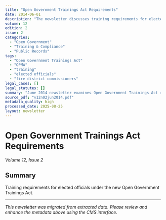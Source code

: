 ```yaml
---
title: "Open Government Trainings Act Requirements"
date: 2014-06-01
description: "The newsletter discusses training requirements for elected officials under the new Open Government Trainings Act, addressing OPMA compliance, training obligations for fire district commissioners, and open government compliance standards for public agencies."
volume: 12
edition: 2
issue: 2
categories:
  - "Open Government"
  - "Training & Compliance"
  - "Public Records"
tags:
  - "Open Government Trainings Act"
  - "OPMA"
  - "training"
  - "elected officials"
  - "fire district commissioners"
legal_cases: []
legal_statutes: []
summary: "June 2014 newsletter examines Open Government Trainings Act requirements for elected officials including fire district commissioners, discusses OPMA training obligations and compliance standards, analyzes training certification requirements for public agencies, provides guidance on open government law education for newly elected and continuing officials, and offers recommendations for establishing comprehensive training programs to ensure open government compliance in fire districts and other public entities."
source_pdf: "v12n02jun2014.pdf"
metadata_quality: high
processed_date: 2025-08-25
layout: newsletter
---
```


# Open Government Trainings Act Requirements

*Volume 12, Issue 2*

## Summary

Training requirements for elected officials under the new Open Government Trainings Act.









---

*This newsletter was migrated from extracted data. Please review and enhance the metadata above using the CMS interface.*
